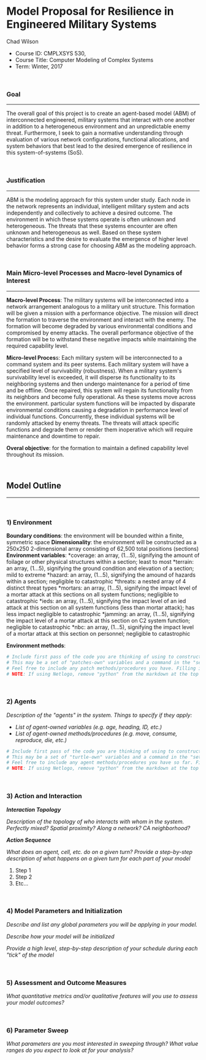 # Model Proposal for Resilience in Engineered Military Systems

Chad Wilson

* Course ID: CMPLXSYS 530,
* Course Title: Computer Modeling of Complex Systems
* Term: Winter, 2017



&nbsp; 

### Goal 
*****

The overall goal of this project is to create an agent-based model (ABM) of interconnected engineered, military systems that interact with one another in addition to a heterogeneous environment and an unpredictable enemy threat. Furthermore, I seek to gain a normative understanding through evaluation of various network configurations, functional allocations, and system behaviors that best lead to the desired emergence of resilience in this system-of-systems (SoS).

&nbsp;  
### Justification
****

ABM is the modeling approach for this system under study. Each node in the network represents an individual, intelligent military system and acts independently and collectively to achieve a desired outcome. The environment in which these systems operate is often unknown and heterogeneous. The threats that these systems encounter are often unknown and heterogeneous as well. Based on these system characteristics and the desire to evaluate the emergence of higher level behavior forms a strong case for choosing ABM as the modeling approach.




&nbsp; 
### Main Micro-level Processes and Macro-level Dynamics of Interest
****

**Macro-level Process**:  The military systems will be interconnected into a network arrangement analogous to a military unit structure. This formation will be given a mission with a performance objective. The mission will direct the formation to traverse the environment and interact with the enemy. The formation will become degraded by various environmental conditions and compromised by enemy attacks. The overall performance objective of the formation will be to withstand these negative impacts while maintaining the required capability level.

**Micro-level Proces**s: Each military system will be interconnected to a command system and its peer systems. Each military system will have a specified level of survivability (robustness). When a military system's survivability level is exceeded, it will disperse its functionality to its neighboring systems and then undergo maintenance for a period of time and be offline. Once repaired, this system will regain its functionality from its neighbors and become fully operational. As these systems move across the environment. particular system functions will be impacted by disparate environmental conditions causing a degradation in performance level of individual functions. Concurrently, these individual systems will be randomly attacked by enemy threats. The threats will attack specific functions and degrade them or render them inoperative which will require maintenance and downtime to repair.

**Overal objective**: for the formation to maintain a defined capability level throughout its mission.

&nbsp; 


## Model Outline
****
&nbsp; 
### 1) Environment

**Boundary conditions**:  the environment will be bounded within a finite, symmetric space 
**Dimensionality**:  the environment will be constructed as a 250x250 2-dimensional array consisting of 62,500 total positions (sections)
**Environment variables**: 
          *coverage: an array, (1...5), signifying the amount of foilage or other physical structures within a section; least to most
          *terrain: an array, (1...5), signifying the ground condition and elevation of a section; mild to extreme 
          *hazard: an array, (1...5), signifying the amound of hazards within a section; negligible to catastrophic
          *threats: a nested array of 4 distinct threat types
                  *mortars: an array, (1...5), signifying the impact level of a mortar attack at this sections on all system functions; negligible to catastrophic
                  *ieds:  an array, (1...5), signifying the impact level of an ied attack at this section on all system functions (less than mortar attack); has less impact negligible to catastrophic
                  *jamming:  an array, (1...5), signifying the impact level of a mortar attack at this section on C2 system function; negligible to catastrophic
                  *nbc:  an array, (1...5), signifying the impact level of a mortar attack at this section on personnel; negligible to catastrophic
                  
 **Environment methods**:         
 
```python
# Include first pass of the code you are thinking of using to construct your environment
# This may be a set of "patches-own" variables and a command in the "setup" procedure, a list, an array, or Class constructor
# Feel free to include any patch methods/procedures you have. Filling in with pseudocode is ok! 
# NOTE: If using Netlogo, remove "python" from the markdown at the top of this section to get a generic code block
```

&nbsp; 

### 2) Agents
 
 _Description of the "agents" in the system. Things to specify *if they apply*:_
 
* _List of agent-owned variables (e.g. age, heading, ID, etc.)_
* _List of agent-owned methods/procedures (e.g. move, consume, reproduce, die, etc.)_


```python
# Include first pass of the code you are thinking of using to construct your agents
# This may be a set of "turtle-own" variables and a command in the "setup" procedure, a list, an array, or Class constructor
# Feel free to include any agent methods/procedures you have so far. Filling in with pseudocode is ok! 
# NOTE: If using Netlogo, remove "python" from the markdown at the top of this section to get a generic code block
```

&nbsp; 

### 3) Action and Interaction 
 
**_Interaction Topology_**

_Description of the topology of who interacts with whom in the system. Perfectly mixed? Spatial proximity? Along a network? CA neighborhood?_
 
**_Action Sequence_**

_What does an agent, cell, etc. do on a given turn? Provide a step-by-step description of what happens on a given turn for each part of your model_

1. Step 1
2. Step 2
3. Etc...

&nbsp; 
### 4) Model Parameters and Initialization

_Describe and list any global parameters you will be applying in your model._

_Describe how your model will be initialized_

_Provide a high level, step-by-step description of your schedule during each "tick" of the model_

&nbsp; 

### 5) Assessment and Outcome Measures

_What quantitative metrics and/or qualitative features will you use to assess your model outcomes?_

&nbsp; 

### 6) Parameter Sweep

_What parameters are you most interested in sweeping through? What value ranges do you expect to look at for your analysis?_
